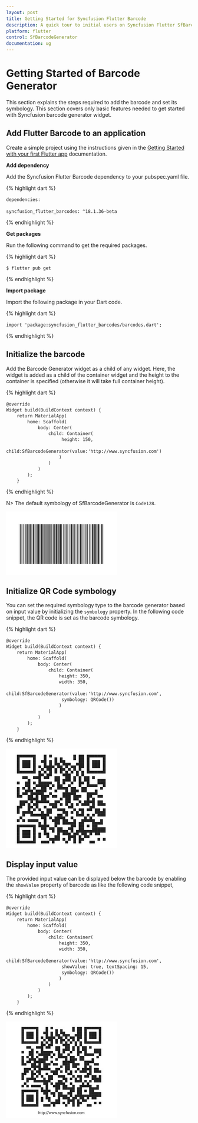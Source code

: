 ```yaml
---
layout: post
title: Getting Started for Syncfusion Flutter Barcode
description: A quick tour to initial users on Syncfusion Flutter SfBarcodeGenerator. It provide overview on the symbology types and displaying the text option.
platform: flutter
control: SfBarcodeGenerator
documentation: ug
---
```


# Getting Started of Barcode Generator 

This section explains the steps required to add the barcode and set its symbology. This section covers only basic features needed to get started with Syncfusion barcode generator widget. 


## Add Flutter Barcode to an application

Create a simple project using the instructions given in the [Getting Started with your first Flutter app](https://flutter.dev/docs/get-started/test-drive?tab=vscode#create-app) documentation.

**Add dependency**

Add the Syncfusion Flutter Barcode dependency to your pubspec.yaml file.

{% highlight dart %} 

    dependencies:

    syncfusion_flutter_barcodes: ^18.1.36-beta

{% endhighlight %}

**Get packages**

Run the following command to get the required packages.

{% highlight dart %} 

    $ flutter pub get

{% endhighlight %}

**Import package**

Import the following package in your Dart code.

{% highlight dart %} 

    import 'package:syncfusion_flutter_barcodes/barcodes.dart';

{% endhighlight %}

## Initialize the barcode

Add the Barcode Generator widget as a child of any widget. Here, the widget is added as a child of the container widget and the height to the container is specified (otherwise it will take full container height).

{% highlight dart %} 

    @override
    Widget build(BuildContext context) {
        return MaterialApp(
            home: Scaffold(
                body: Center(
                    child: Container(
                         height: 150,
                        child:SfBarcodeGenerator(value:'http://www.syncfusion.com')
                        )
                    )
                )      
            );
        }

{% endhighlight %}

N> The default symbology of SfBarcodeGenerator is `Code128`.

![Initialize barcode generator](images/getting-started/getting_started1.jpg)

## Initialize QR Code symbology

You can set the required symbology type to the barcode generator based on input value by initializing the `symbology` property. In the following code snippet, the QR code is set as the barcode symbology.

{% highlight dart %} 

    @override
    Widget build(BuildContext context) {
        return MaterialApp(
            home: Scaffold(
                body: Center(
                    child: Container(
                        height: 350,
                        width: 350,
                        child:SfBarcodeGenerator(value:'http://www.syncfusion.com',
                         symbology: QRCode())
                        )
                    )
                )      
            );
        }

{% endhighlight %}

![symbology to barcode](images/getting-started/getting_started2.jpg)

## Display input value

The provided input value can be displayed below the barcode by enabling the `showValue` property of barcode as like the following code snippet,

{% highlight dart %} 

    @override
    Widget build(BuildContext context) {
        return MaterialApp(
            home: Scaffold(
                body: Center(
                    child: Container(
                        height: 350,
                        width: 350,
                        child:SfBarcodeGenerator(value:'http://www.syncfusion.com',
                         showValue: true, textSpacing: 15,
                         symbology: QRCode())
                        )
                    )
                )      
            );
        }

{% endhighlight %}

![Text to barcode](images/getting-started/getting_started3.jpg)

